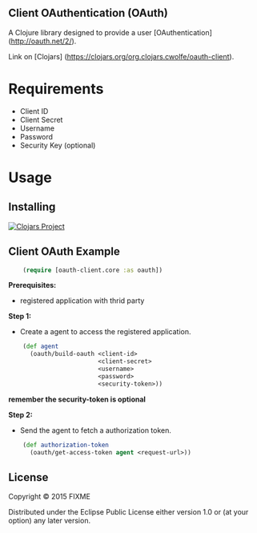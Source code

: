 ## Client OAuthentication (OAuth)

A Clojure library designed to provide a user [OAuthentication] (http://oauth.net/2/).

Link on [Clojars] (https://clojars.org/org.clojars.cwolfe/oauth-client).

# Requirements
- Client ID
- Client Secret
- Username
- Password
- Security Key (optional)

# Usage

## Installing

[![Clojars Project](http://clojars.org/org.clojars.cwolfe/oauth-client/latest-version.svg)](http://clojars.org/org.clojars.cwolfe/oauth-client)

## Client OAuth Example
```clojure
    (require [oauth-client.core :as oauth])
```
**Prerequisites:**
- registered application with thrid party

**Step 1:**
- Create a agent to access the registered application.
```clojure
    (def agent
      (oauth/build-oauth <client-id>
                         <client-secret>
                         <username>
                         <password>
                         <security-token>))
```
  **remember the security-token is optional**

**Step 2:**
- Send the agent to fetch a authorization token.
```clojure
    (def authorization-token
      (oauth/get-access-token agent <request-url>))
```

## License

Copyright © 2015 FIXME

Distributed under the Eclipse Public License either version 1.0 or (at
your option) any later version.
